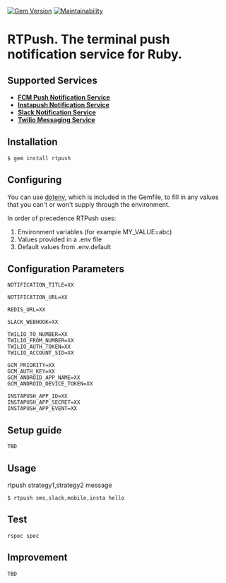 [![Gem Version](https://badge.fury.io/rb/rtpush.svg)](https://badge.fury.io/rb/rtpush) [![Maintainability](https://api.codeclimate.com/v1/badges/687aec30cf02fad5b6eb/maintainability)](https://codeclimate.com/github/satnami/rtpush/maintainability)

# RTPush. The terminal push notification service for Ruby.

## Supported Services
  * [**FCM Push Notification Service**](https://firebase.google.com/docs/cloud-messaging/)
  * [**Instapush Notification Service**](https://instapush.im/)
  * [**Slack Notification Service**](https://api.slack.com/incoming-webhooks)
  * [**Twilio Messaging Service**](https://www.twilio.com/docs/api/messaging/)
  
## Installation
```
$ gem install rtpush
```

## Configuring
You can use [dotenv](https://github.com/bkeepers/dotenv), which is included in the Gemfile,
to fill in any values that you can't or won't supply through the environment.

In order of precedence RTPush uses:
1. Environment variables (for example MY_VALUE=abc)
2. Values provided in a .env file
3. Default values from .env.default

## Configuration Parameters
```
NOTIFICATION_TITLE=XX

NOTIFICATION_URL=XX

REDIS_URL=XX

SLACK_WEBHOOK=XX

TWILIO_TO_NUMBER=XX
TWILIO_FROM_NUMBER=XX
TWILIO_AUTH_TOKEN=XX
TWILIO_ACCOUNT_SID=XX

GCM_PRIORITY=XX
GCM_AUTH_KEY=XX
GCM_ANDROID_APP_NAME=XX
GCM_ANDROID_DEVICE_TOKEN=XX

INSTAPUSH_APP_ID=XX
INSTAPUSH_APP_SECRET=XX
INSTAPUSH_APP_EVENT=XX
```

## Setup guide
```
TBD
```

## Usage
rtpush strategy1,strategy2 message
```
$ rtpush sms,slack,mobile,insta hello 
```

## Test
```
rspec spec
```

## Improvement
```
TBD
```
